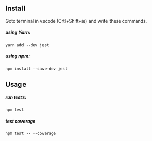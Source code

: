 ## Install

Goto terminal in vscode (Crtl+Shift+æ) and write these commands.

##### using Yarn:
```
yarn add --dev jest
```

##### using npm:
```
npm install --save-dev jest
```

## Usage

##### run tests:
```
npm test
```
##### test coverage

```
npm test -- --coverage
```
